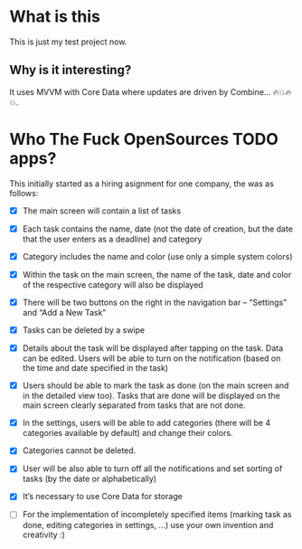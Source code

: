 # What is this

This is just my test project now.

## Why is it interesting?

It uses MVVM with Core Data where updates are driven by Combine... 🔥💥🔥💥.

# Who The Fuck OpenSources TODO apps?

This initially started as a hiring asignment for one company, the was as follows:

- [X] The main screen will contain a list of tasks
- [X] Each task contains the name, date (not the date of creation, but the date that the user enters as a deadline) and category
- [X] Category includes the name and color (use only a simple system colors)
- [X] Within the task on the main screen, the name of the task, date and color of the respective category will also be displayed
- [X] There will be two buttons on the right in the navigation bar – “Settings” and “Add a New Task”
- [X] Tasks can be deleted by a swipe
- [X] Details about the task will be displayed after tapping on the task. Data can be edited. Users will be able to turn on the notification (based on the time and date specified in the task)
- [X] Users should be able to mark the task as done (on the main screen and in the detailed view too). Tasks that are done will be displayed on the main screen clearly separated from tasks that are not done.
- [X] In the settings, users will be able to add categories (there will be 4 categories available by default) and change their colors.
- [X] Categories cannot be deleted.
- [X] User will be also able to turn off all the notifications and set sorting of tasks (by the date or alphabetically)
- [X] It’s necessary to use Core Data for storage
- [ ] For the implementation of incompletely specified items (marking task as done, editing categories in settings, ...) use your own invention and creativity :)


